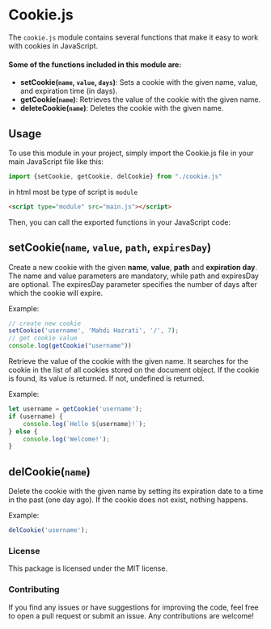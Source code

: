 # Cookie.js
The `cookie.js` module contains several functions that make it easy to work with cookies in JavaScript.

#### Some of the functions included in this module are:
- **setCookie(`name`, `value`, `days`)**: Sets a cookie with the given name, value, and expiration time (in days).
- **getCookie(`name`)**: Retrieves the value of the cookie with the given name.
- **deleteCookie(`name`)**: Deletes the cookie with the given name.

## Usage
To use this module in your project, simply import the Cookie.js file in your  main JavaScript file like this:

```javascript
import {setCookie, getCookie, delCookie} from "./cookie.js"
```

in html most be type of script is `module`
```html
<script type="module" src="main.js"></script>
```

Then, you can call the exported functions in your JavaScript code:

## setCookie(`name`, `value`, `path`, `expiresDay`)
Create a new cookie with the given **name**, **value**, **path** and **expiration day**. The name and value parameters are mandatory, while path and expiresDay are optional. The expiresDay parameter specifies the number of days after which the cookie will expire.

Example:
```javascript
// create new cookie
setCookie('username', 'Mahdi Hazrati', '/', 7);
// get cookie value
console.log(getCookie("username"))
```
Retrieve the value of the cookie with the given name. It searches for the cookie in the list of all cookies stored on the document object. If the cookie is found, its value is returned. If not, undefined is returned.

Example:
```javascript
let username = getCookie('username');
if (username) {
    console.log(`Hello ${username}!`);
} else {
    console.log('Welcome!');
}
```
## delCookie(`name`)
Delete the cookie with the given name by setting its expiration date to a time in the past (one day ago). If the cookie does not exist, nothing happens.

Example:
```javascript
delCookie('username');
```

### License
This package is licensed under the MIT license.

### Contributing
If you find any issues or have suggestions for improving the code, feel free to open a pull request or submit an issue. Any contributions are welcome!
